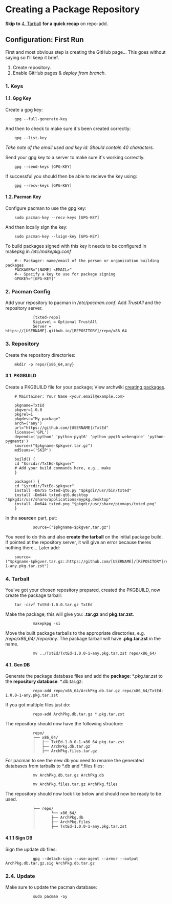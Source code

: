 # Creating a Package Repository

**Skip to** [4. Tarball](#4-tarball) **for a quick recap** on repo-add.

## Configuration: First Run

First and most obvious step is creating the GitHub page... This goes without saying so I'll keep it brief.

1. Create repository.
2. Enable GitHub pages & *deploy from branch*.

### 1. Keys

#### 1.1. Gpg Key

Create a gpg key:

        gpg --full-generate-key

And then to check to make sure it's been created correctly:

        gpg --list-key

*Take note of the email used and key id: Should contain 40 characters.*

Send your gpg key to a server to make sure it's working correctly.

        gpg --send-keys [GPG-KEY]

If successful you should then be able to recieve the key using:

        gpg --recv-keys [GPG-KEY]

#### 1.2. Pacman Key

Configure pacman to use the gpg key:

        sudo pacman-key --recv-keys [GPG-KEY]

And then locally sign the key:

        sudo pacman-key --lsign-key [GPG-KEY]

To build packages signed with this key it needs to be configured in makepkg in */etc/makepkg.conf*

        #-- Packager: name/email of the person or organization building packages
        PACKAGER="[NAME] <EMAIL>"
        #-- Specify a key to use for package signing
        GPGKEY="[GPG-KEY]"

### 2. Pacman Config

Add your repository to pacman in */etc/pacman.conf*. Add *TrustAll* and the repository server.

                [txted-repo]
                SigLevel = Optional TrustAll
                Server = https://[USERNAME].github.io/[REPOSITORY]/repo/x86_64

### 3. Repository

Create the repository directories:

        mkdir -p repo/{x86_64,any}

#### 3.1. PKGBUILD

Create a PKGBUILD file for your package; View archwiki [creating packages](https://wiki.archlinux.org/title/Creating_packages).

        # Maintainer: Your Name <your.email@example.com>

        pkgname=TxtEd
        pkgver=1.0.0
        pkgrel=1
        pkgdesc="My package"
        arch=('any')
        url="https://github.com/[USERNAME]/TxtEd"
        license=('GPL')
        depends=('python' 'python-pyqt6' 'python-pyqt6-webengine' 'python-pygments')
        source=("$pkgname-$pkgver.tar.gz")
        md5sums=('SKIP')

        build() {
        cd "$srcdir/TxtEd-$pkgver"
        # Add your build commands here, e.g., make
        }

        package() {
        cd "$srcdir/TxtEd-$pkgver"
        install -Dm755 txted-qt6.py "$pkgdir/usr/bin/txted"
        install -Dm644 txted-qt6.desktop "$pkgdir/usr/share/applications/mypkg.desktop"
        install -Dm644 txted.png "$pkgdir/usr/share/pixmaps/txted.png"
        }

In the **source=** part, put:

                source=("$pkgname-$pkgver.tar.gz")

You need to do this and also **create the tarball** on the initial package build. If pointed at the repository server, it will give an error because theres nothing there... Later add:

        source=("$pkgname-$pkgver.tar.gz::https://github.com/[USERNAME]/[REPOSITORY]/raw/main/repo/x86_64/mypkg-$pkgver-1-any.pkg.tar.zst")

### 4. Tarball

You've got your chosen repository prepared, created the PKGBUILD, now create the package tarball:

        tar -czvf TxtEd-1.0.0.tar.gz TxtEd

Make the package; this will give you:  **.tar.gz** and **pkg.tar.zst**.

                makepkpg -si

Move the built package tarballs to the appropriate directories, e.g. */repo/x86_64/ /repo/any*. The package tarball will have **.pkg.tar.zst** in the name.

                mv ../TxtEd/TxtEd-1.0.0-1-any.pkg.tar.zst repo/x86_64/

#### 4.1. Gen DB

Generate the package database files and add the **package**: *.pkg.tar.zst to the **repository database**: *.db.tar.gz:

                repo-add repo/x86_64/ArchPkg.db.tar.gz repo/x86_64/TxtEd-1.0.0-1-any.pkg.tar.zst

If you got multiple files just do:

                repo-add ArchPkg.db.tar.gz *.pkg.tar.zst

The repository should now have the following structure:

                repo/
                ├── x86_64/
                │   ├── TxtEd-1.0.0-1-x86_64.pkg.tar.zst
                │   ├── ArchPkg.db.tar.gz
                │   ├── ArchPkg.files.tar.gz

For pacman to see the new db you need to rename the generated databases from tarballs to *.db and *.files files:

                mv ArchPkg.db.tar.gz ArchPkg.db

                mv ArchPkg.files.tar.gz ArchPkg.files

The repository should now look like below and should now be ready to be used.

                ├── repo/
                │       └── x86_64/
                │       ├── ArchPkg.db
                │       ├── ArchPkg.files
                │       ├── TxtEd-1.0.0-1-any.pkg.tar.zst

#### 4.1.1 Sign DB

Sign the update db files:

                gpg --detach-sign --use-agent --armor --output ArchPkg.db.tar.gz.sig ArchPkg.db.tar.gz

### 2.4. Update

Make sure to update the pacman database:

                sudo pacman -Sy
